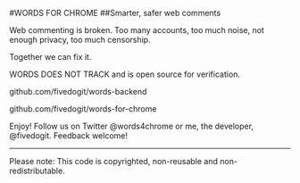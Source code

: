 #WORDS FOR CHROME
##Smarter, safer web comments

Web commenting is broken. Too many accounts, too much noise, not enough privacy, too much censorship. 

Together we can fix it. 

WORDS DOES NOT TRACK and is open source for verification. 

  github.com/fivedogit/words-backend
  
  github.com/fivedogit/words-for-chrome

Enjoy! Follow us on Twitter @words4chrome or me, the developer, @fivedogit. Feedback welcome!

---------------

Please note: This code is copyrighted, non-reusable and non-redistributable.